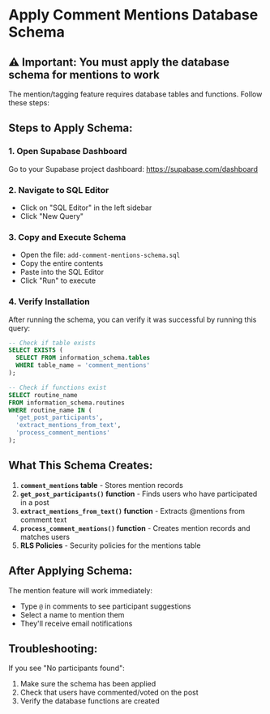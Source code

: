 # Apply Comment Mentions Database Schema

## ⚠️ Important: You must apply the database schema for mentions to work

The mention/tagging feature requires database tables and functions. Follow these steps:

## Steps to Apply Schema:

### 1. Open Supabase Dashboard
Go to your Supabase project dashboard: https://supabase.com/dashboard

### 2. Navigate to SQL Editor
- Click on "SQL Editor" in the left sidebar
- Click "New Query"

### 3. Copy and Execute Schema
- Open the file: `add-comment-mentions-schema.sql`
- Copy the entire contents
- Paste into the SQL Editor
- Click "Run" to execute

### 4. Verify Installation
After running the schema, you can verify it was successful by running this query:

```sql
-- Check if table exists
SELECT EXISTS (
  SELECT FROM information_schema.tables
  WHERE table_name = 'comment_mentions'
);

-- Check if functions exist
SELECT routine_name
FROM information_schema.routines
WHERE routine_name IN (
  'get_post_participants',
  'extract_mentions_from_text',
  'process_comment_mentions'
);
```

## What This Schema Creates:

1. **`comment_mentions` table** - Stores mention records
2. **`get_post_participants()` function** - Finds users who have participated in a post
3. **`extract_mentions_from_text()` function** - Extracts @mentions from comment text
4. **`process_comment_mentions()` function** - Creates mention records and matches users
5. **RLS Policies** - Security policies for the mentions table

## After Applying Schema:

The mention feature will work immediately:
- Type `@` in comments to see participant suggestions
- Select a name to mention them
- They'll receive email notifications

## Troubleshooting:

If you see "No participants found":
1. Make sure the schema has been applied
2. Check that users have commented/voted on the post
3. Verify the database functions are created
